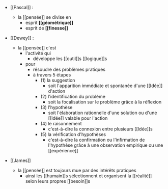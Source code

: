 - [[Pascal]] : 
	-  la [[pensée]] se divise en
	    - esprit **[[géométrique]]**
	    - esprit de **[[finesse]]**
- [[Dewey]] :
	- la [[pensée]] c'est 
		- l'activité qui 
			- développe les [[outil]]s [[logique]]s 
		- pour 
			- résoudre des problèmes pratiques
		  - à travers 5 étapes
		    - (1) la suggestion
		      - soit l'apparition immédiate et spontanée d'une [[Idée]] d'action
		    - (2) l'identification du problème
		      - soit la focalisation sur le problème grâce à la réflexion
		    - (3) l'hypothèse
		      - soit l'élaboration rationnelle d'une solution ou d'une [[Idée]] valable pour l'action
		    - (4) le raisonnement
		      - c'est-à-dire la connexion entre plusieurs [[Idée]]s
		    - (5) la vérification d'hypothèses
		      - c'est-à-dire la confirmation ou l'infirmation de l'hypothèse grâce à une observation empirique ou une [[expérience]]


- [[James]] 
	- la [[pensée]] est toujours mue par des intérêts pratiques
	  - ainsi les [[humain]]s sélectionnent et organisent la [[réalité]] selon leurs propres [[besoin]]s